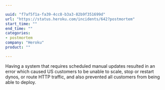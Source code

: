 ```yaml
---

uuid: "f7af5f1a-fa39-4cc8-b3a3-82b9f351699d"
url: "https://status.heroku.com/incidents/642?postmortem"
start_time: ""
end_time: ""
categories:
- postmortem
company: "Heroku"
product: ""

---
```


Having a system that requires scheduled manual updates resulted in an error which caused US customers to be unable to scale, stop or restart dynos, or route HTTP traffic, and also prevented all customers from being able to deploy.
